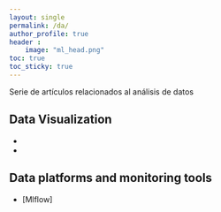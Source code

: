 ```yaml
---
layout: single
permalink: /da/
author_profile: true
header :
    image: "ml_head.png"
toc: true
toc_sticky: true
---
```


Serie de artículos relacionados al análisis de datos




## Data Visualization

* 
* 


## Data platforms and monitoring tools

* [Mlflow]

